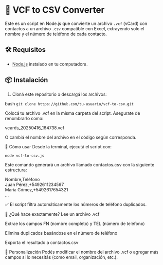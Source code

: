 # 📇 VCF to CSV Converter

Este es un script en Node.js que convierte un archivo `.vcf` (vCard) con contactos a un archivo `.csv` compatible con Excel, extrayendo solo el nombre y el número de teléfono de cada contacto.

## 🛠 Requisitos

- [Node.js](https://nodejs.org/) instalado en tu computadora.

## 📦 Instalación

1. Cloná este repositorio o descargá los archivos:

bash
```git clone https://github.com/tu-usuario/vcf-to-csv.git```

Colocá tu archivo .vcf en la misma carpeta del script. Asegurate de renombrarlo como:

vcards_20250416_164738.vcf

O cambiá el nombre del archivo en el código según corresponda.

🚀 Cómo usar
Desde la terminal, ejecutá el script con:

```node vcf-to-csv.js```

Este comando generará un archivo llamado contactos.csv con la siguiente estructura:

Nombre,Teléfono  
Juan Pérez,+5492611234567  
María Gómez,+5492617654321  
...

✅ El script filtra automáticamente los números de teléfono duplicados.

🧠 ¿Qué hace exactamente?
Lee un archivo .vcf

Extrae los campos FN (nombre completo) y TEL (número de teléfono)

Elimina duplicados basándose en el número de teléfono

Exporta el resultado a contactos.csv

📝 Personalización
Podés modificar el nombre del archivo .vcf o agregar más campos si lo necesitás (como email, organización, etc.).


